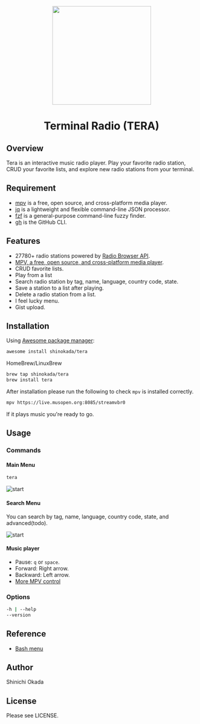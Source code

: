 <p align="center">
<img width="261" src="https://raw.githubusercontent.com/shinokada/tera/main/images/tera.png" />
</p>

<h1  align="center">Terminal Radio (TERA)</h1>

## Overview

Tera is an interactive music radio player. Play your favorite radio station, CRUD your favorite lists, and explore new radio stations from your terminal.

## Requirement

- [mpv](https://mpv.io/) is a free, open source, and cross-platform media player.
- [jq](https://stedolan.github.io/jq/) is a lightweight and flexible command-line JSON processor.
- [fzf](https://github.com/junegunn/fzf) is a general-purpose command-line fuzzy finder.
- [gh](https://cli.github.com/) is the GitHub CLI.

## Features

- 27780+ radio stations powered by [Radio Browser API](https://de1.api.radio-browser.info/).
- [MPV, a free, open source, and cross-platform media player](https://mpv.io/).
- CRUD favorite lists.
- Play from a list
- Search radio station by tag, name, language, country code, state.
- Save a station to a list after playing.
- Delete a radio station from a list.
- I feel lucky menu.
- Gist upload.

## Installation

Using [Awesome package manager](https://github.com/shinokada/awesome):

```sh
awesome install shinokada/tera
```

HomeBrew/LinuxBrew

```sh
brew tap shinokada/tera
brew install tera
```

After installation please run the following to check `mpv` is 
installed correctly.

```sh
mpv https://live.musopen.org:8085/streamvbr0
```

If it plays music you're ready to go.

## Usage

### Commands

#### Main Menu

```sh
tera
```

![start](https://raw.githubusercontent.com/shinokada/tera/main/images/radio1.png)

#### Search Menu

You can search by tag, name, language, country code, state, and advanced(todo).

![start](https://raw.githubusercontent.com/shinokada/tera/main/images/searchmenu.png)

#### Music player

- Pause: `q` or `space`.
- Forward: Right arrow.
- Backward: Left arrow.
- [More MPV control](https://mpv.io/manual/master/)

### Options

```sh
-h | --help
--version
```

## Reference

- [Bash menu](https://devdojo.com/bobbyiliev/how-to-create-an-interactive-menu-in-bash)

## Author

Shinichi Okada

## License

Please see LICENSE.
